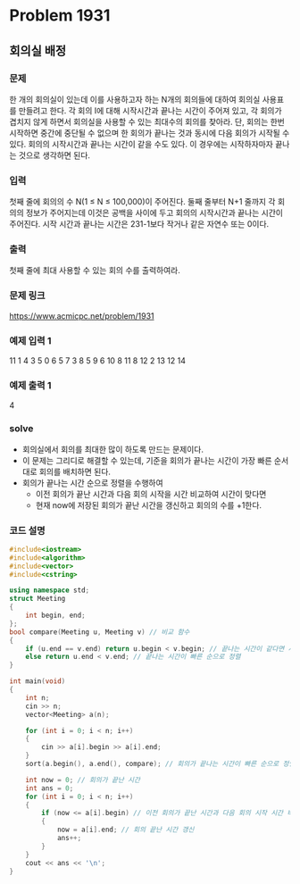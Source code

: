# Problem 1931

## 회의실 배정

### 문제
한 개의 회의실이 있는데 이를 사용하고자 하는 N개의 회의들에 대하여 회의실 사용표를 만들려고 한다. 각 회의 I에 대해 시작시간과 끝나는 시간이 주어져 있고, 각 회의가 겹치지 않게 하면서 회의실을 사용할 수 있는 최대수의 회의를 찾아라. 단, 회의는 한번 시작하면 중간에 중단될 수 없으며 한 회의가 끝나는 것과 동시에 다음 회의가 시작될 수 있다. 회의의 시작시간과 끝나는 시간이 같을 수도 있다. 이 경우에는 시작하자마자 끝나는 것으로 생각하면 된다.

### 입력
첫째 줄에 회의의 수 N(1 ≤ N ≤ 100,000)이 주어진다. 둘째 줄부터 N+1 줄까지 각 회의의 정보가 주어지는데 이것은 공백을 사이에 두고 회의의 시작시간과 끝나는 시간이 주어진다. 시작 시간과 끝나는 시간은 231-1보다 작거나 같은 자연수 또는 0이다.

### 출력
첫째 줄에 최대 사용할 수 있는 회의 수를 출력하여라.

### 문제 링크
<https://www.acmicpc.net/problem/1931>

### 예제 입력 1
11
1 4
3 5
0 6
5 7
3 8
5 9
6 10
8 11
8 12
2 13
12 14

### 예제 출력 1
4

### solve
- 회의실에서 회의를 최대한 많이 하도록 만드는 문제이다.
- 이 문제는 그리디로 해결할 수 있는데, 기준을 회의가 끝나는 시간이 가장 빠른 순서대로 회의를 배치하면 된다.
- 회의가 끝나는 시간 순으로 정렬을 수행하여
	- 이전 회의가 끝난 시간과 다음 회의 시작을 시간 비교하여 시간이 맞다면
	- 현재 now에 저장된 회의가 끝난 시간을 갱신하고 회의의 수를 +1한다.

### 코드 설명
```C++
#include<iostream>
#include<algorithm>
#include<vector>
#include<cstring>

using namespace std;
struct Meeting
{
	int begin, end;
};
bool compare(Meeting u, Meeting v) // 비교 함수
{
	if (u.end == v.end) return u.begin < v.begin; // 끝나는 시간이 같다면 시작 시간순
	else return u.end < v.end; // 끝나는 시간이 빠른 순으로 정렬
}

int main(void)
{
	int n;
	cin >> n;
	vector<Meeting> a(n);

	for (int i = 0; i < n; i++)
	{
		cin >> a[i].begin >> a[i].end;
	}
	sort(a.begin(), a.end(), compare); // 회의가 끝나는 시간이 빠른 순으로 정렬

	int now = 0; // 회의가 끝난 시간
	int ans = 0;
	for (int i = 0; i < n; i++)
	{
		if (now <= a[i].begin) // 이전 회의가 끝난 시간과 다음 회의 시작 시간 비교
		{
			now = a[i].end; // 회의 끝난 시간 갱신
			ans++;
		}
	}
	cout << ans << '\n';
}

```
